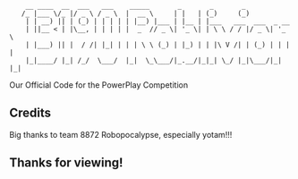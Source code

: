 
        __ ____  __  ___   ___    _____       _       _       _
       /_ |___ \/_ |/ _ \ / _ \  |  __ \     | |   | (_)     (_)
        | | __) || | (_) | | | | | |__) |___ | |__ | |___   ___  ___  _ __
        | ||__ < | |\__, | | | | |  _  // _ \| '_ \| | \ \ / / |/ _ \| '_ \
        | |___) || |  / /| |_| | | | \ \ (_) | |_) | | |\ V /| | (_) | | | |
        |_|____/ |_| /_/  \___/  |_|  \_\___/|_.__/|_|_| \_/ |_|\___/|_| |_|
                                                                      






Our Official Code for the PowerPlay Competition

## Credits

Big thanks to team 8872 Robopocalypse, especially yotam!!!

## Thanks for viewing!

